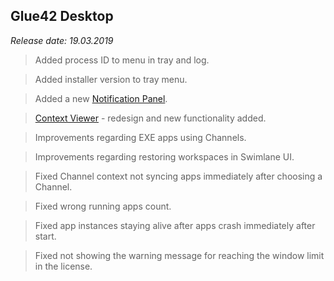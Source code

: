 ## Glue42 Desktop

*Release date: 19.03.2019*

<glue42 name="addClass" class="newFeatures" element="p" text="New Features">

> Added process ID to menu in tray and log.

> Added installer version to tray menu.

> Added a new [Notification Panel](../../../glue42-concepts/notifications/overview/index.html).

> [Context Viewer](../../../developers/dev-tools/index.html#context_viewer) - redesign and new functionality added.

<glue42 name="addClass" class="bugFixes" element="p" text="Improvements and Bug Fixes">

> Improvements regarding EXE apps using Channels.

> Improvements regarding restoring workspaces in Swimlane UI.

> Fixed Channel context not syncing apps immediately after choosing a Channel.

> Fixed wrong running apps count.

> Fixed app instances staying alive after apps crash immediately after start.

> Fixed not showing the warning message for reaching the window limit in the license.